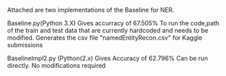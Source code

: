 Attached are two implementations of the Baseline for  NER.

Baseline.py(Python 3.X) Gives accurracy of 67.505%
To run the code,path of the train and test data that are currently hardcoded and needs to be modified.
Generates the csv file "namedEntityRecon.csv" for Kaggle submissions 

BaselineImpl2.py (Python(2.x) Gives Accuracy of 62.796%
Can be run directly. No modifications required